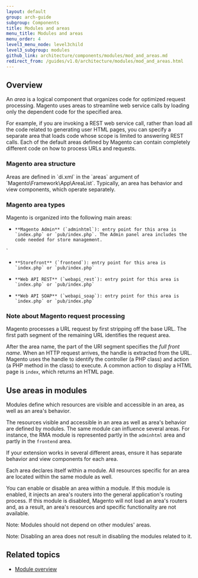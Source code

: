 ```yaml
---
layout: default
group: arch-guide
subgroup: Components
title: Modules and areas
menu_title: Modules and areas
menu_order: 4
level3_menu_node: level3child
level3_subgroup: modules
github_link: architecture/components/modules/mod_and_areas.md
redirect_from: /guides/v1.0/architecture/modules/mod_and_areas.html
---
```


<h2 id="m2arch-module-areas-overview"> Overview</h2>
An <i>area</i> is a logical component that organizes code for optimized request processing. Magento uses areas to streamline web service calls by loading only the dependent code for the specified area. 


For example, if you are invoking a REST web service call, rather than load all the code related to generating user HTML pages, you can specify a separate area that loads code whose scope is limited to answering  REST calls.  Each of the default areas defined by Magento can contain completely different code on how to process URLs and requests.


<h3>Magento area structure</h3>
Areas are defined in `di.xml` in the `areas` argument of `Magento\Framework\App\AreaList`. Typically, an area has behavior and view components, which operate separately. 

<h3>Magento area types</h3>

Magento is organized into the following main areas:

*     **Magento Admin** (`adminhtml`): entry point for this area is `index.php` or `pub/index.php`. The Admin panel area includes the code needed for store management.  
`
*     **Storefront** (`frontend`): entry point for this area is `index.php` or `pub/index.php` 

*     **Web API REST** (`webapi_rest`): entry point for this area is `index.php` or `pub/index.php`

*     **Web API SOAP** (`webapi_soap`): entry point for this area is `index.php` or `pub/index.php`


<h3>Note about Magento request processing</h3>

Magento processes a URL request by first stripping off the base URL. The first path segment of the remaining URL identifies the request area.

After the area name, the part of the URI segment specifies the *full front name*. When an HTTP request arrives, the handle is extracted from the URL. Magento uses the handle to identify the controller (a PHP class) and action (a PHP method in the class) to execute. A common action to display a HTML page is `index`, which returns an HTML page.


<h2 id="m2arch-module-using">Use areas in modules</h2>

Modules define which resources are visible and accessible in an area, as well as an area's behavior.


The resources visible and accessible in an area as well as area's behavior are defined by modules. The same module can influence several areas. For instance, the RMA module is represented partly in the `adminhtml` area and partly in the `frontend` area.

If your extension works in several different areas, ensure it has separate behavior and view components for each area.

Each area declares itself within a module. All resources specific for an area are located within the same module as well.

You can enable or disable an area within a module. If this module is enabled, it injects an area's routers into the general application's routing process. If this module is disabled, Magento will not load an area's routers and, as a result, an area's resources and specific functionality are not available.


<div class="bs-callout bs-callout-warning" id="warning">
	<p>Note: Modules should not depend on other modules' areas.</p>
</div>


<div class="bs-callout bs-callout-info" id="info">
  <p>Note: Disabling an area does not result in disabling the modules related to it.</p>
</div>




<h2 id="m2arch-module-related"> Related topics</h2>

* <a href="{{ site.gdeurl }}architecture/archi_perspectives/components/modules/mod_intro.html">Module overview</a>



